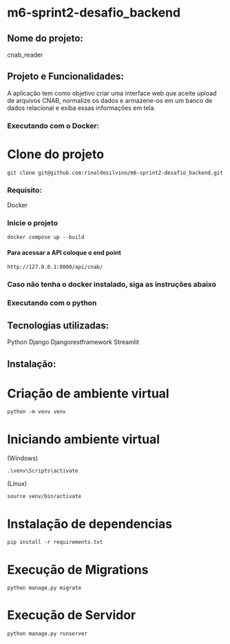 # m6-sprint2-desafio_backend 

## Nome do projeto:

cnab_reader

## Projeto e Funcionalidades:

A aplicação tem como objetivo criar uma interface web que aceite upload de arquivos CNAB, normalize os dados e armazene-os em um banco de dados relacional e exiba essas informações em tela.

### Executando com o Docker:

# Clone do projeto

```
git clone git@github.com:rinaldosilvino/m6-sprint2-desafio_backend.git
```

### Requisito:

Docker

### Inicie o projeto
```
docker compose up --build

```
#### Para acessar a API coloque o end point
```
http://127.0.0.1:8000/api/cnab/
```

### Caso não tenha o docker instalado, siga as instruções abaixo

### Executando com o python

## Tecnologias utilizadas:

Python
Django
Djangorestframework
Streamlit

## Instalação:

# Criação de ambiente virtual
```
python -m venv venv
```

# Iniciando ambiente virtual

(Windows)
```
.\venv\Scripts\activate
```

(Linux)
```
source venv/bin/activate
```

# Instalação de dependencias

```
pip install -r requirements.txt
```

# Execução de Migrations

```
python manage.py migrate
```

# Execução de Servidor

```
python manage.py runserver
```